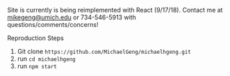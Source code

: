 Site is currently is being reimplemented with React (9/17/18).
Contact me at mikegeng@umich.edu or 734-546-5913 with questions/comments/concerns!

Reproduction Steps
1. Git clone `https://github.com/MichaelGeng/michaelhgeng.git`
2. run `cd michaelhgeng`
3. run `npm start`